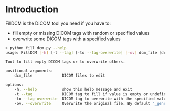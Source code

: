 # Introduction

FillDCM is the DICOM tool you need if you have to:
- fill empty or missing DICOM tags with random or specified values
- overwrite some DICOM tags with a specified values

```sh
> python fill_dcm.py --help
usage: FillDCM [-h] [-t --tag] [-to --tag-overwrite] [-ov] dcm_file [dcm_file ...]

Tool to fill empty DICOM tags or to overwrite others.

positional arguments:
    dcm_file             DICOM files to edit

options:
    -h, --help           show this help message and exit
    -t --tag             DICOM tag to fill if value is empty or undefined
    -to --tag-overwrite  DICOM tag to overwrite with the specified value
    -ov, --overwrite     Overwrite the original file. By default "_generated" is appended the the original filename and a new file is created.
```
